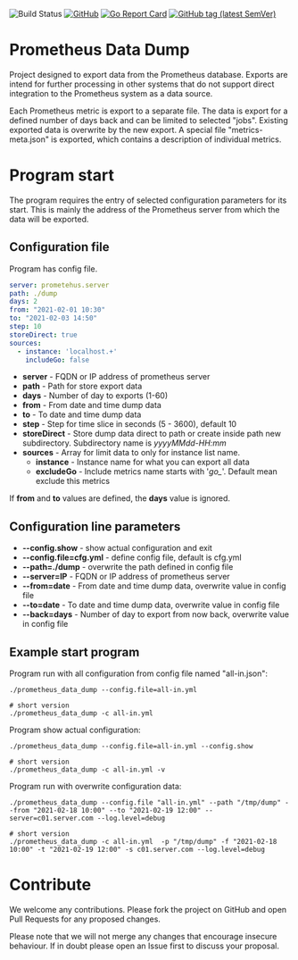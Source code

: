 ![Build Status](https://github.com/pokornyIt/prometheus_data_dump/workflows/Build/badge.svg)
[![GitHub](https://img.shields.io/github/license/pokornyIt/prometheus_data_dump)](/LICENSE)
[![Go Report Card](https://goreportcard.com/badge/github.com/pokornyIt/prometheus_data_dump)](https://goreportcard.com/report/github.com/pokornyIt/prometheus_data_dump)
[![GitHub tag (latest SemVer)](https://img.shields.io/github/v/tag/pokornyit/prometheus_data_dump?label=latest)](https://github.com/pokornyIt/prometheus_data_dump/releases/latest)

# Prometheus Data Dump
Project designed to export data from the Prometheus database.
Exports are intend for further processing in other systems that do not support 
direct integration to the Prometheus system as a data source.

Each Prometheus metric is export to a separate file. 
The data is export for a defined number of days back and can be limited to selected "jobs". 
Existing exported data is overwrite by the new export. 
A special file "metrics-meta.json" is exported, which contains a description of individual metrics. 

# Program start

The program requires the entry of selected configuration parameters for its start. 
This is mainly the address of the Prometheus server from which the data will be exported.

## Configuration file

Program has config file.
```yaml
server: prometehus.server
path: ./dump
days: 2
from: "2021-02-01 10:30"
to: "2021-02-03 14:50"
step: 10
storeDirect: true
sources:
  - instance: 'localhost.+'
    includeGo: false
``` 

- **server** - FQDN or IP address of prometheus server
- **path** - Path for store export data
- **days** - Number of day to exports (1-60)
- **from** - From date and time dump data 
- **to** - To date and time dump data 
- **step** - Step for time slice in seconds (5 - 3600), default 10
- **storeDirect** - Store dump data direct to path or create inside path new subdirectory. Subdirectory name is *yyyyMMdd-HH:mm*   
- **sources** - Array for limit data to only for instance list name.
  - **instance** - Instance name for what you can export all data
  - **excludeGo** - Include metrics name starts with '*go_*'. Default mean exclude this metrics

If **from** and **to** values are defined, the **days** value is ignored.  

## Configuration line parameters
- **--config.show** - show actual configuration and exit
- **--config.file=cfg.yml** - define config file, default is cfg.yml
- **--path=./dump** - overwrite the path defined in config file
- **--server=IP** - FQDN or IP address of prometheus server
- **--from=date** - From date and time dump data, overwrite value in config file
- **--to=date** - To date and time dump data, overwrite value in config file
- **--back=days** - Number of day to export from now back, overwrite value in config file

## Example start program
Program run with all configuration from config file named "all-in.json":
```shell
./prometheus_data_dump --config.file=all-in.yml

# short version
./prometheus_data_dump -c all-in.yml
```

Program show actual configuration:
```shell
./prometheus_data_dump --config.file=all-in.yml --config.show

# short version
./prometheus_data_dump -c all-in.yml -v
```

Program run with overwrite configuration data:  
```shell
./prometheus_data_dump --config.file "all-in.yml" --path "/tmp/dump" --from "2021-02-18 10:00" --to "2021-02-19 12:00" --server=c01.server.com --log.level=debug 

# short version
./prometheus_data_dump -c all-in.yml  -p "/tmp/dump" -f "2021-02-18 10:00" -t "2021-02-19 12:00" -s c01.server.com --log.level=debug
```


# Contribute
We welcome any contributions. Please fork the project on GitHub and open Pull Requests for any proposed changes.

Please note that we will not merge any changes that encourage insecure behaviour. If in doubt please open an Issue first to discuss your proposal. 